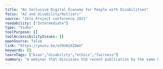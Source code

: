```yaml
---
title: "An Inclusive Digital Economy for People with Disabilities"
focus: "AI and Disability/Outliers"
source: "Zero Project conference 2021"
readability: ["Intermediate"]
type: "Video"
toolPurpose: []
toolAccessibilityIssues: []
openSource: false
link: "https://youtu.be/eS9nNz0IDmU"
keywords: []
learnTags: ["bias","disability","ethics","fairness"]
summary: "A webinar that discusses the recent publication by the same name that aims to increase awareness of the impact of a digital world of work on people with disabilities and identify actions needed to shape a future of work in a more disability-inclusive way.  "
---
```



